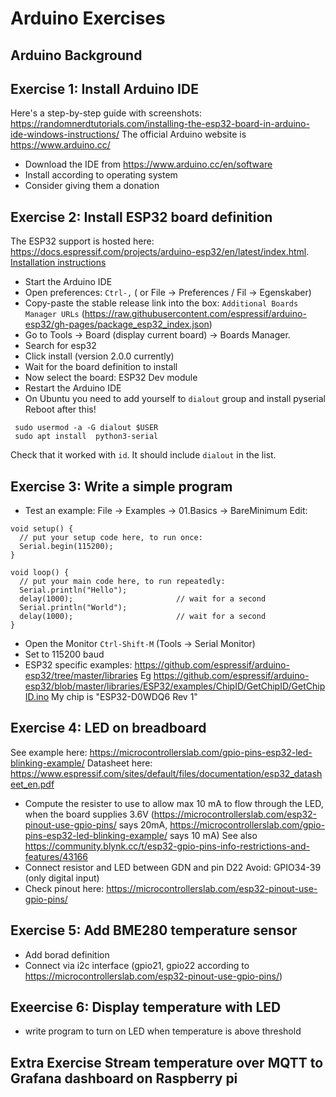 # Arduino Exercises

## Arduino Background

## Exercise 1: Install Arduino IDE
Here's a step-by-step guide with screenshots: https://randomnerdtutorials.com/installing-the-esp32-board-in-arduino-ide-windows-instructions/
The official Arduino website is https://www.arduino.cc/
- Download the IDE from https://www.arduino.cc/en/software
- Install according to operating system
- Consider giving them a donation
## Exercise 2: Install ESP32 board definition
The ESP32 support is hosted here: https://docs.espressif.com/projects/arduino-esp32/en/latest/index.html. [Installation instructions](https://docs.espressif.com/projects/arduino-esp32/en/latest/installing.html)

- Start the Arduino IDE
- Open preferences: `Ctrl-,` ( or File -> Preferences / Fil -> Egenskaber)
- Copy-paste the stable release link into the box: `Additional Boards Manager URLs` (https://raw.githubusercontent.com/espressif/arduino-esp32/gh-pages/package_esp32_index.json)
- Go to Tools -> Board (display current board) -> Boards Manager.
- Search for esp32
- Click install (version 2.0.0 currently)
- Wait for the board definition to install
- Now select the board: ESP32 Dev module
- Restart the Arduino IDE
- On Ubuntu you need to add yourself to `dialout` group and install pyserial
  Reboot after this!
```
 sudo usermod -a -G dialout $USER 
 sudo apt install  python3-serial
```
  Check that it worked with `id`. It should include `dialout` in the list.
## Exercise 3: Write a simple program
- Test an example: File -> Examples -> 01.Basics -> BareMinimum
  Edit:
```
void setup() {
  // put your setup code here, to run once:
  Serial.begin(115200);
}

void loop() {
  // put your main code here, to run repeatedly:
  Serial.println("Hello");
  delay(1000);                       // wait for a second
  Serial.println("World");
  delay(1000);                       // wait for a second 
}
```
- Open the Monitor `Ctrl-Shift-M` (Tools -> Serial Monitor)
- Set to 115200 baud
- ESP32 specific examples: https://github.com/espressif/arduino-esp32/tree/master/libraries
  Eg https://github.com/espressif/arduino-esp32/blob/master/libraries/ESP32/examples/ChipID/GetChipID/GetChipID.ino
  My chip is "ESP32-D0WDQ6 Rev 1"
## Exercise 4: LED on breadboard
See example here: https://microcontrollerslab.com/gpio-pins-esp32-led-blinking-example/
Datasheet here: https://www.espressif.com/sites/default/files/documentation/esp32_datasheet_en.pdf
- Compute the resister to use to allow max 10 mA to flow through the LED, when the board supplies 3.6V (https://microcontrollerslab.com/esp32-pinout-use-gpio-pins/ says 20mA, https://microcontrollerslab.com/gpio-pins-esp32-led-blinking-example/ says 10 mA)
  See also https://community.blynk.cc/t/esp32-gpio-pins-info-restrictions-and-features/43166
- Connect resistor and LED between GDN and pin D22
  Avoid: GPIO34-39 (only digital input)
- Check pinout here:  https://microcontrollerslab.com/esp32-pinout-use-gpio-pins/
## Exercise 5: Add BME280 temperature sensor
- Add borad definition
- Connect via i2c interface (gpio21, gpio22 according to https://microcontrollerslab.com/esp32-pinout-use-gpio-pins/)
## Exeercise 6: Display temperature with LED
- write program to turn on LED when temperature is above threshold
## Extra Exercise Stream temperature over MQTT to Grafana dashboard on Raspberry pi

